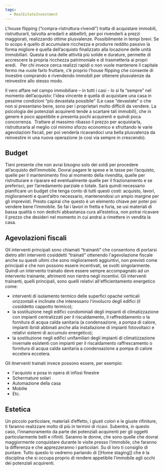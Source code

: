 ```yaml
---
tags:
  - RealEstateInvestment
---
```



L'house flipping (“compra-ristruttura-rivendi”) tratta di acquistare immobili, ristrutturarli, talvolta arredarli e abbellirli, per poi rivenderli a prezzi maggiorati, realizzando ottime plusvalenze. Possibilmente in tempi brevi. 
Se lo scopo è quello di accumulare ricchezza e produrre reddito passivo la forma migliore è quella dell’acquisto finalizzato alla locazione delle unità immobiliari. Questa è una delle attività più solide e durature, permette di accrescere la propria ricchezza patrimoniale e di trasmetterla ai propri eredi.   Per chi invece cerca realizzi rapidi o non vuole mantenere il capitale fermo ma vuole farlo fruttare, c’è proprio l’house flipping che consente di investire comprando e rivendendo immobili per ottenere plusvalenze da reinvestire allo stesso modo. 

Il vero affare nel campo immobiliare – in tutti i casi - lo si fa “sempre” nel momento dell’acquisto: l'idea vincente è quella di acquistare una casa in pessime condizioni “più devastata possibile” (Le case “devastate” o che non si presentano bene, sono per i proprietari molto difficili da vendere. La psicologia dei potenziali acquirenti tende a scartare tali immobili), che in genere è poco appetibile e presenta pochi acquirenti e quindi poca concorrenza.  Trattare al massimo ribasso il prezzo per acquistarla, ristrutturarla al meglio col minimo sforzo economico e sfruttando le varie agevolazioni fiscali, per poi venderla ricavandoci una bella plusvalenza da reinvestire in una nuova operazione (e così via sempre in crescendo).


## Budget

Tieni presente che non avrai bisogno solo dei soldi per procedere all’acquisto dell’immobile. Dovrai pagare le spese e le tasse per l’acquisto, quelle per il mantenimento fino al momento della rivendita, quelle per ristrutturare e riparare ed eventualmente quelle per il frazionamento e se preferisci, per l’arredamento parziale o totale.
Sarà quindi necessario pianificare un budget che tenga conto di tutti questi costi: acquisto, lavori, miglioramenti e quant’altro necessario, mantenendosi un ampio margine per gli imprevisti. Presto capirai che questo è un elemento chiave per poter poi vendere bene l’immobile. Se fai i lavori in fretta e furia, se usi materiali di bassa qualità o non dedichi abbastanza cura all’estetica, non potrai ricavare il prezzo che desideri nel momento in cui andrai a rimettere in vendita la casa.

## Agevolazioni fiscali
Gli interventi principali sono chiamati “trainanti” che consentono di portarsi dietro altri interventi cosiddetti “trainati” ottenendo l'agevolazione fiscale anche su questi ultimi che sono miglioramenti aggiuntivi, non previsti come principali e che non possono essere incentivati, se svolti singolarmente.
Quindi un intervento trainato deve essere sempre accompagnato ad un intervento trainante, altrimenti non rientra negli incentivi.
Gli interventi trainanti, quelli principali, sono quelli relativi all'efficientamento energetico come:
* interventi di isolamento termico delle superfici opache verticali orizzontali e inclinate che interessano l'involucro degli edifici (il cosiddetto cappotto termico);
* la sostituzione negli edifici condominiali degli impianti di climatizzazione con impianti centralizzati per il riscaldamento, il raffreddamento o la fornitura di acqua calda sanitaria (a condensazione, a pompa di calore, impianti ibridi abbinati anche alla installazione di impianti fotovoltaici e relativi sistemi di accumulo energetico);
* la sostituzione negli edifici unifamiliari degli impianti di climatizzazione invernale esistenti con impianti per il riscaldamento raffrescamento o fornitura di acqua calda sanitaria a condensazione a pompa di calore eccetera eccetera. 

Gli itnerventi trainati invece possono essere, per esempio:
* l'acquisto e posa in opera di infissi finestre
* Schermature solari
* Automazione della casa
* Mobilie
* Etc.


## Estetica
Un piccolo particolare, materiali d’effetto, i giusti colori e le giuste rifiniture, ti faranno realizzare molto di più in termini di ricavi. Subentra, in questo caso, l’innamoramento da parte dei potenziali acquirenti per gli oggetti particolarmente belli e rifiniti. Saranno le donne, che sono quelle che dovrai maggiormente conquistare durante le visite presso l’immobile, che faranno la differenza e che apprezzeranno i particolari. Su di loro ti consiglio di puntare. Tutto questo lo vedremo parlando di [[Home staging]] che è la disciplina che si occupa proprio di rendere appetibile l’immobile agli occhi dei potenziali acquirenti. 